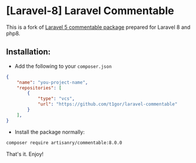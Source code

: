 # [Laravel-8] Laravel Commentable

This is a fork of [Laravel 5 commentable package](https://github.com/faustbrian/laravel-commentable) prepared for Laravel 8 and php8.

## Installation:

- Add the following to your `composer.json`

```json
{
    "name": "you-project-name",
    "repositories": [
        {
            "type": "vcs",
            "url": "https://github.com/t1gor/laravel-commentable"
        }
    ],
}
```
- Install the package normally:

```bash
composer require artisanry/commentable:8.0.0
```

That's it. Enjoy!
